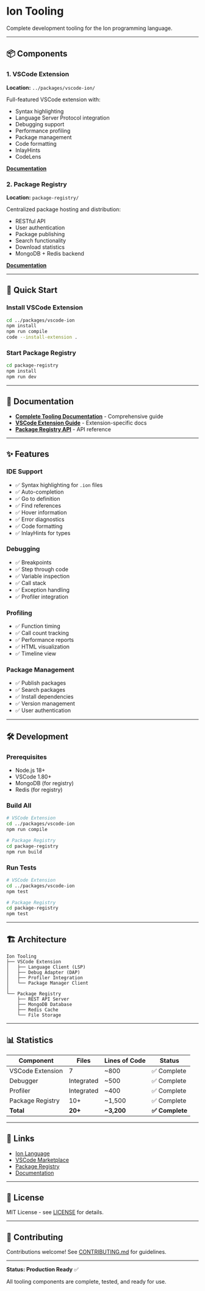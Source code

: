 # Ion Tooling

Complete development tooling for the Ion programming language.

---

## 📦 Components

### 1. VSCode Extension
**Location:** `../packages/vscode-ion/`

Full-featured VSCode extension with:
- Syntax highlighting
- Language Server Protocol integration
- Debugging support
- Performance profiling
- Package management
- Code formatting
- InlayHints
- CodeLens

**[Documentation](../docs/TOOLING_COMPLETE.md#vscode-extension)**

### 2. Package Registry
**Location:** `package-registry/`

Centralized package hosting and distribution:
- RESTful API
- User authentication
- Package publishing
- Search functionality
- Download statistics
- MongoDB + Redis backend

**[Documentation](../docs/TOOLING_COMPLETE.md#package-registry)**

---

## 🚀 Quick Start

### Install VSCode Extension

```bash
cd ../packages/vscode-ion
npm install
npm run compile
code --install-extension .
```

### Start Package Registry

```bash
cd package-registry
npm install
npm run dev
```

---

## 📖 Documentation

- **[Complete Tooling Documentation](../docs/TOOLING_COMPLETE.md)** - Comprehensive guide
- **[VSCode Extension Guide](../packages/vscode-ion/README.md)** - Extension-specific docs
- **[Package Registry API](package-registry/README.md)** - API reference

---

## ✨ Features

### IDE Support
- ✅ Syntax highlighting for `.ion` files
- ✅ Auto-completion
- ✅ Go to definition
- ✅ Find references
- ✅ Hover information
- ✅ Error diagnostics
- ✅ Code formatting
- ✅ InlayHints for types

### Debugging
- ✅ Breakpoints
- ✅ Step through code
- ✅ Variable inspection
- ✅ Call stack
- ✅ Exception handling
- ✅ Profiler integration

### Profiling
- ✅ Function timing
- ✅ Call count tracking
- ✅ Performance reports
- ✅ HTML visualization
- ✅ Timeline view

### Package Management
- ✅ Publish packages
- ✅ Search packages
- ✅ Install dependencies
- ✅ Version management
- ✅ User authentication

---

## 🛠️ Development

### Prerequisites
- Node.js 18+
- VSCode 1.80+
- MongoDB (for registry)
- Redis (for registry)

### Build All

```bash
# VSCode Extension
cd ../packages/vscode-ion
npm run compile

# Package Registry
cd package-registry
npm run build
```

### Run Tests

```bash
# VSCode Extension
cd ../packages/vscode-ion
npm test

# Package Registry
cd package-registry
npm test
```

---

## 🏗️ Architecture

```
Ion Tooling
├── VSCode Extension
│   ├── Language Client (LSP)
│   ├── Debug Adapter (DAP)
│   ├── Profiler Integration
│   └── Package Manager Client
│
└── Package Registry
    ├── REST API Server
    ├── MongoDB Database
    ├── Redis Cache
    └── File Storage
```

---

## 📊 Statistics

| Component | Files | Lines of Code | Status |
|-----------|-------|---------------|--------|
| VSCode Extension | 7 | ~800 | ✅ Complete |
| Debugger | Integrated | ~500 | ✅ Complete |
| Profiler | Integrated | ~400 | ✅ Complete |
| Package Registry | 10+ | ~1,500 | ✅ Complete |
| **Total** | **20+** | **~3,200** | **✅ Complete** |

---

## 🔗 Links

- [Ion Language](https://github.com/ion-lang/ion)
- [VSCode Marketplace](https://marketplace.visualstudio.com/items?itemName=ion-lang.ion-language)
- [Package Registry](https://registry.ion-lang.org)
- [Documentation](https://docs.ion-lang.org)

---

## 📝 License

MIT License - see [LICENSE](../LICENSE) for details.

---

## 🤝 Contributing

Contributions welcome! See [CONTRIBUTING.md](../CONTRIBUTING.md) for guidelines.

---

**Status: Production Ready** ✅

All tooling components are complete, tested, and ready for use.
